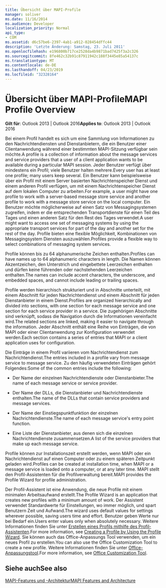 ```yaml
---
title: Übersicht über MAPI-Profile
manager: soliver
ms.date: 11/16/2014
ms.audience: Developer
localization_priority: Normal
api_type:
- COM
ms.assetid: d6c57be6-2397-4ab1-a912-028454dffc44
description: 'Letzte Änderung: Samstag, 23. Juli 2011'
ms.openlocfilehash: e196800b717ce2528da4b9871bad7425f3a2c326
ms.sourcegitcommit: 8fe462c32b91c87911942c188f3445e85a54137c
ms.translationtype: MT
ms.contentlocale: de-DE
ms.lasthandoff: 04/23/2019
ms.locfileid: "32328164"
---
```

# <a name="mapi-profile-overview"></a><span data-ttu-id="ac0bc-103">Übersicht über MAPI-Profile</span><span class="sxs-lookup"><span data-stu-id="ac0bc-103">MAPI Profile Overview</span></span>

  
  
<span data-ttu-id="ac0bc-104">**Gilt für**: Outlook 2013 | Outlook 2016</span><span class="sxs-lookup"><span data-stu-id="ac0bc-104">**Applies to**: Outlook 2013 | Outlook 2016</span></span> 
  
<span data-ttu-id="ac0bc-105">Bei einem Profil handelt es sich um eine Sammlung von Informationen zu den Nachrichtendiensten und Dienstanbietern, die ein Benutzer einer Clientanwendung während einer bestimmten MAPI-Sitzung verfügbar sein möchte.</span><span class="sxs-lookup"><span data-stu-id="ac0bc-105">A profile is a collection of information about the message services and service providers that a user of a client application wants to be available during a particular MAPI session.</span></span> <span data-ttu-id="ac0bc-106">Jeder Benutzer verfügt über mindestens ein Profil; viele Benutzer halten mehrere.</span><span class="sxs-lookup"><span data-stu-id="ac0bc-106">Every user has at least one profile; many users keep several.</span></span> <span data-ttu-id="ac0bc-107">Ein Benutzer kann beispielsweise über ein Profil mit einem Server basierten Nachrichtenspeicher Dienst und einem anderen Profil verfügen, um mit einem Nachrichtenspeicher Dienst auf dem lokalen Computer zu arbeiten.</span><span class="sxs-lookup"><span data-stu-id="ac0bc-107">For example, a user might have one profile to work with a server-based message store service and another profile to work with a message store service on the local computer.</span></span> <span data-ttu-id="ac0bc-108">Ein Benutzer möchte möglicherweise auf einen Satz von Messagingsystemen zugreifen, indem er die entsprechenden Transportdienste für einen Teil des Tages und einen anderen Satz für den Rest des Tages verwendet.</span><span class="sxs-lookup"><span data-stu-id="ac0bc-108">A user might want to access one set of messaging systems by using the appropriate transport services for part of the day and another set for the rest of the day.</span></span> <span data-ttu-id="ac0bc-109">Profile bieten eine flexible Möglichkeit, Kombinationen von Messagingsystem Diensten auszuwählen.</span><span class="sxs-lookup"><span data-stu-id="ac0bc-109">Profiles provide a flexible way to select combinations of messaging system services.</span></span> 
  
<span data-ttu-id="ac0bc-110">Profile können bis zu 64 alphanumerische Zeichen enthalten.</span><span class="sxs-lookup"><span data-stu-id="ac0bc-110">Profiles can have names up to 64 alphanumeric characters in length.</span></span> <span data-ttu-id="ac0bc-111">Die Namen können Akzentzeichen, den Unterstrich und eingebettete Leerzeichen enthalten und dürfen keine führenden oder nachstehenden Leerzeichen enthalten.</span><span class="sxs-lookup"><span data-stu-id="ac0bc-111">The names can include accent characters, the underscore, and embedded spaces, and cannot include leading or trailing spaces.</span></span> 
  
<span data-ttu-id="ac0bc-112">Profile werden hierarchisch strukturiert und in Abschnitte unterteilt, mit einem Abschnitt für jeden Nachrichtendienst und einem Abschnitt für jeden Dienstanbieter in einem Dienst.</span><span class="sxs-lookup"><span data-stu-id="ac0bc-112">Profiles are organized hierarchically and divided into sections, with one section for each message service and one section for each service provider in a service.</span></span> <span data-ttu-id="ac0bc-113">Die zugehörigen Abschnitte sind verknüpft, sodass die Navigation durch die Informationen vereinfacht wird.</span><span class="sxs-lookup"><span data-stu-id="ac0bc-113">The related sections are linked, making it easier to navigate through the information.</span></span> <span data-ttu-id="ac0bc-114">Jeder Abschnitt enthält eine Reihe von Einträgen, die von MAPI oder einer Clientanwendung zur Konfiguration verwendet werden.</span><span class="sxs-lookup"><span data-stu-id="ac0bc-114">Each section contains a series of entries that MAPI or a client application uses for configuration.</span></span>
  
<span data-ttu-id="ac0bc-115">Die Einträge in einem Profil variieren vom Nachrichtendienst zum Nachrichtendienst.</span><span class="sxs-lookup"><span data-stu-id="ac0bc-115">The entries included in a profile vary from message service to message service.</span></span> <span data-ttu-id="ac0bc-116">Zu den häufig verwendeten Einträgen gehört Folgendes:</span><span class="sxs-lookup"><span data-stu-id="ac0bc-116">Some of the common entries include the following:</span></span>
  
- <span data-ttu-id="ac0bc-117">Der Name der einzelnen Nachrichtendienste oder Dienstanbieter.</span><span class="sxs-lookup"><span data-stu-id="ac0bc-117">The name of each message service or service provider.</span></span>
    
- <span data-ttu-id="ac0bc-118">Der Name der DLLs, die Dienstanbieter und Nachrichtendienste enthalten.</span><span class="sxs-lookup"><span data-stu-id="ac0bc-118">The name of the DLLs that contain service providers and message services.</span></span>
    
- <span data-ttu-id="ac0bc-119">Der Name der Einstiegspunktfunktion der einzelnen Nachrichtendienste.</span><span class="sxs-lookup"><span data-stu-id="ac0bc-119">The name of each message service's entry point function.</span></span>
    
- <span data-ttu-id="ac0bc-120">Eine Liste der Dienstanbieter, aus denen sich die einzelnen Nachrichtendienste zusammensetzen.</span><span class="sxs-lookup"><span data-stu-id="ac0bc-120">A list of the service providers that make up each message service.</span></span>
    
<span data-ttu-id="ac0bc-121">Profile können zur Installationszeit erstellt werden, wenn MAPI oder ein Nachrichtendienst auf einen Computer oder zu einem späteren Zeitpunkt geladen wird.</span><span class="sxs-lookup"><span data-stu-id="ac0bc-121">Profiles can be created at installation time, when MAPI or a message service is loaded onto a computer, or at any later time.</span></span> <span data-ttu-id="ac0bc-122">MAPI stellt den Profil-Assistenten für die Profilverwaltung bereit.</span><span class="sxs-lookup"><span data-stu-id="ac0bc-122">MAPI provides the Profile Wizard for profile administration.</span></span> 
  
<span data-ttu-id="ac0bc-123">Der Profil-Assistent ist eine Anwendung, die neue Profile mit einem minimalen Arbeitsaufwand erstellt.</span><span class="sxs-lookup"><span data-stu-id="ac0bc-123">The Profile Wizard is an application that creates new profiles with a minimum amount of work.</span></span> <span data-ttu-id="ac0bc-124">Der Assistent verwendet Standardwerte für Einstellungen, wo immer möglich, und spart Benutzern Zeit und Aufwand.</span><span class="sxs-lookup"><span data-stu-id="ac0bc-124">The wizard uses default values for settings wherever possible, saving users time and effort.</span></span> <span data-ttu-id="ac0bc-125">Benutzer geben Werte nur bei Bedarf ein.</span><span class="sxs-lookup"><span data-stu-id="ac0bc-125">Users enter values only when absolutely necessary.</span></span> <span data-ttu-id="ac0bc-126">Weitere Informationen finden Sie unter [Erstellen eines Profils mithilfe des Profil-Assistenten](creating-a-profile-by-using-the-profile-wizard.md).</span><span class="sxs-lookup"><span data-stu-id="ac0bc-126">For more information, see [Creating a Profile by Using the Profile Wizard](creating-a-profile-by-using-the-profile-wizard.md).</span></span> <span data-ttu-id="ac0bc-127">Sie können auch das Office-Anpassungs Tool verwenden, um ein neues Profil zu erstellen.</span><span class="sxs-lookup"><span data-stu-id="ac0bc-127">You can also use the Office Customization Tool to create a new profile.</span></span> <span data-ttu-id="ac0bc-128">Weitere Informationen finden Sie unter [Office-Anpassungstool](https://go.microsoft.com/fwlink/?LinkId=123000).</span><span class="sxs-lookup"><span data-stu-id="ac0bc-128">For more information, see [Office Customization Tool](https://go.microsoft.com/fwlink/?LinkId=123000).</span></span>
  
## <a name="see-also"></a><span data-ttu-id="ac0bc-129">Siehe auch</span><span class="sxs-lookup"><span data-stu-id="ac0bc-129">See also</span></span>



[<span data-ttu-id="ac0bc-130">MAPI-Features und -Architektur</span><span class="sxs-lookup"><span data-stu-id="ac0bc-130">MAPI Features and Architecture</span></span>](mapi-features-and-architecture.md)

